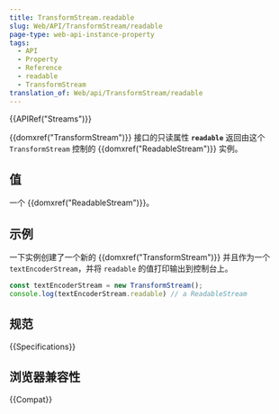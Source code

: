 ```yaml
---
title: TransformStream.readable
slug: Web/API/TransformStream/readable
page-type: web-api-instance-property
tags:
  - API
  - Property
  - Reference
  - readable
  - TransformStream
translation_of: Web/api/TransformStream/readable
---
```

{{APIRef("Streams")}}

{{domxref("TransformStream")}} 接口的只读属性 **`readable`**  返回由这个 `TransformStream` 控制的 {{domxref("ReadableStream")}} 实例。

## 值

一个 {{domxref("ReadableStream")}}。

## 示例

一下实例创建了一个新的 {{domxref("TransformStream")}} 并且作为一个 `textEncoderStream`，并将 `readable` 的值打印输出到控制台上。

```js
const textEncoderStream = new TransformStream();
console.log(textEncoderStream.readable) // a ReadableStream
```

## 规范

{{Specifications}}

## 浏览器兼容性

{{Compat}}
